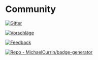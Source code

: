# Community

[![Gitter](https://badges.gitter.im/EchtmeGa/community.svg)](https://gitter.im/EchtmeGa/community?utm_source=badge&utm_medium=badge&utm_campaign=pr-badge)

[![Vorschläge](https://img.shields.io/badge/Vorschläge-Matrix-brighgreen)](https://matrix.to/#/%23vorschlaege%3Amatrix.org)

[![Feedback](https://img.shields.io/badge/Feedback-Form-blueviolet)](https://forms.gle/h9vVVRg3v6UphwoX7)

[![Repo - MichaelCurrin/badge-generator](https://img.shields.io/static/v1?label=echtme-ga&message=dev&logo=github&color=blue)](https://github.com/echtme-ga/dev)


